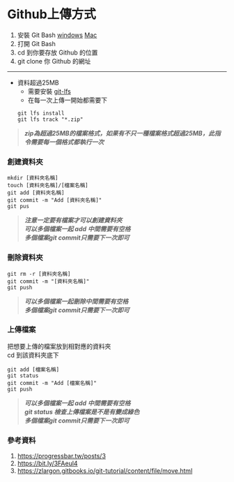 # Github上傳方式
1. 安裝 Git Bash [windows](https://gitforwindows.org/) [Mac](https://git-scm.com/download/mac)
2. 打開 Git Bash 
3. cd 到你要存放 Github 的位置
4. git clone 你 Github 的網址

---
* 資料超過25MB 
	* 需要安裝 [git-lfs](https://git-lfs.github.com/)  
	* 在每一次上傳一開始都需要下  
	 ```linux 
	git lfs install
	git lfs track "*.zip"
	 ```  


 >**_zip為超過25MB的檔案格式，如果有不只一種檔案格式超過25MB，此指令需要每一個格式都執行一次_** 

### 創建資料夾  
```linux
mkdir [資料夾名稱]  
touch [資料夾名稱]/[檔案名稱]    
git add [資料夾名稱]   
git commit -m "Add [資料夾名稱]"    
git pus
```
>**_注意一定要有檔案才可以創建資料夾_**  
>**_可以多個檔案一起 add 中間需要有空格_**   
>**_多個檔案git commit只需要下一次即可_**  

### 刪除資料夾
```linux
git rm -r [資料夾名稱]  
git commit -m "[資料夾名稱]"   
git push
```
>**_可以多個檔案一起刪除中間需要有空格_**  
>**_多個檔案git commit只需要下一次即可_**

### 上傳檔案
把想要上傳的檔案放到相對應的資料夾  
cd 到該資料夾底下
```linux
git add [檔案名稱]    
git status    
git commit -m "Add [檔案名稱]"  
git push
```
>**_可以多個檔案一起 add 中間需要有空格_**  
>**_git status 檢查上傳檔案是不是有變成綠色_**  
**_多個檔案git commit只需要下一次即可_**  

### 參考資料
1. https://progressbar.tw/posts/3
2. https://bit.ly/3FAeul4
3. https://zlargon.gitbooks.io/git-tutorial/content/file/move.html  
